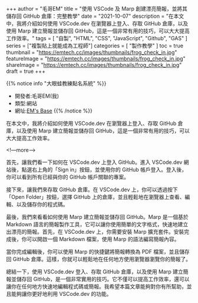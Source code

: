 +++
author = "毛哥EM"
title = "使用 VSCode 及 Marp 創建漂亮簡報，並將其儲存回 GitHub 倉庫：完整教學"
date = "2021-10-07"
description = "在本文中，我將介紹如何使用 VSCode.dev 在瀏覽器上登入、存取 GitHub 倉庫，以及使用 Marp 建立簡報並儲存回 GitHub，這是一個非常有用的技巧，可以大大提高工作效率。"
tags = [
"自製", 
    "HTML",
    "CSS",
    "JavaScript",
    "Github",
    "GAS"
]
series = ["複製貼上就能成為工程師"]
categories = [
    "製作教學"
]
toc = true
thumbnail = "https://emtech.cc/images/thumbnails/frog_check_in.jpg"
featureImage = "https://emtech.cc/images/thumbnails/frog_check_in.jpg"
shareImage = "https://emtech.cc/images/thumbnails/frog_check_in.jpg"
draft = true
+++

{{% notice info "大眼蛙教練點名系統" %}}

* 開發者:毛哥EM(我)
* 類型:網站
* 網址:[EM's Base](http://edit-mr.github.io/code/frog)
{{% /notice %}}

在本文中，我將介紹如何使用 VSCode.dev 在瀏覽器上登入、存取 GitHub 倉庫，以及使用 Marp 建立簡報並儲存回 GitHub，這是一個非常有用的技巧，可以大大提高工作效率。

<!—more—>

首先，讓我們看一下如何在 VSCode.dev 上登入 GitHub。進入 VSCode.dev 網站後，點選右上角的「Sign in」按鈕，並使用你的 GitHub 帳戶登入。登入後，你可以看到所有已經與你的 GitHub 帳戶關聯的專案。

接下來，讓我們來存取 GitHub 倉庫。在 VSCode.dev 上，你可以透過按下「Open Folder」按鈕，選擇 GitHub 上的倉庫，並且輕鬆地在瀏覽器上查看、編輯、以及儲存你的程式碼。

最後，我們來看看如何使用 Marp 建立簡報並儲存回 GitHub。Marp 是一個基於 Markdown 語言的簡報製作工具，它可以讓你使用簡單的文字格式，快速地建立出漂亮的簡報。首先，在 VSCode.dev 上，你需要安裝 Marp 擴充套件。安裝完成後，你可以開啟一個 Markdown 檔案，使用 Marp 的語法編寫簡報內容。

當你完成編輯後，你可以使用 Marp 的快捷鍵將簡報轉換為 PDF 檔案，並且儲存回 GitHub 倉庫。這樣，你就可以輕鬆地在任何地方使用瀏覽器瀏覽你的簡報了。

總結一下，使用 VSCode.dev 登入、存取 GitHub 倉庫，以及使用 Marp 建立簡報並儲存回 GitHub，是一個非常實用的技巧。它不僅可以提高工作效率，還可以讓你在任何地方快速地編輯程式碼或簡報。我希望本篇文章能夠對你有所幫助，並且能夠讓你更好地利用 VSCode.dev 的功能。